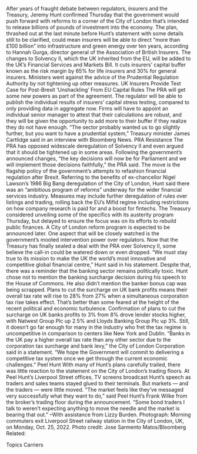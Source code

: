 After years of fraught debate between regulators, insurers and the Treasury, Jeremy Hunt confirmed Thursday that the government would push forward with reforms to a corner of the City of London that’s intended to release billions of pounds of investment into the economy.
The plan, thrashed out at the last minute before Hunt’s statement with some details still to be clarified, could mean insurers will be able to direct “more than £100 billion” into infrastructure and green energy over ten years, according to Hannah Gurga, director general of the Association of British Insurers.
The changes to Solvency II, which the UK inherited from the EU, will be added to the UK’s Financial Services and Markets Bill. It cuts insurers’ capital buffer known as the risk margin by 65% for life insurers and 30% for general insurers. Ministers went against the advice of the Prudential Regulation Authority by not tightening up other measures.
UK Insurers Provide Test Case for Post-Brexit ‘Unshackling’ From EU Capital Rules
The PRA will get some new powers as part of the agreement. The regulator will be able to publish the individual results of insurers’ capital stress testing, compared to only providing data in aggregate now. Firms will have to appoint an individual senior manager to attest that their calculations are robust, and they will be given the opportunity to add more to their buffer if they realize they do not have enough.
“The sector probably wanted us to go slightly further, but you want to have a prudential system,” Treasury minister James Cartlidge said in an interview with Bloomberg News.
PRA Resistance
The PRA has opposed widescale deregulation of Solvency II and even argued that it should be tightened up in some areas. Following the government’s announced changes, “the key decisions will now be for Parliament and we will implement those decisions faithfully,” the PRA said.
The move is the flagship policy of the government’s attempts to refashion financial regulation after Brexit. Referring to the benefits of ex-chancellor Nigel Lawson’s 1986 Big Bang deregulation of the City of London, Hunt said there was an “ambitious program of reforms” underway for the wider financial services industry.
Measures may include further deregulation of rules over listings and trading, rolling back the EU’s Mifid regime including restrictions on how company research is paid for and a boost for fintechs.
The Treasury considered unveiling some of the specifics with its austerity program Thursday, but delayed to ensure the focus was on its efforts to rebuild public finances. A City of London reform program is expected to be announced later.
One aspect that will be closely watched is the government’s mooted intervention power over regulators. Now that the Treasury has finally sealed a deal with the PRA over Solvency II, some believe the call-in could be watered down or even dropped.
“We must stay true to its mission to make the UK the world’s most innovative and competitive global financial centre,” Hunt said in his statement.
Despite that, there was a reminder that the banking sector remains politically toxic. Hunt chose not to mention the banking surcharge decision during his speech to the House of Commons. He also didn’t mention the banker bonus cap was being scrapped.
Plans to cut the surcharge on UK bank profits means their overall tax rate will rise to 28% from 27% when a simultaneous corporation tax rise takes effect. That’s better than some feared at the height of the recent political and economic turbulence.
Confirmation of plans to cut the surcharge on UK banks profits to 3% from 8% drove lender stocks higher, with Natwest Group Plc up 2.5% and Lloyds Banking Group Plc up 3%.
Still, it doesn’t go far enough for many in the industry who fret the tax regime is uncompetitive in comparison to centers like New York and Dublin.
“Banks in the UK pay a higher overall tax rate than any other sector due to the corporation tax surcharge and bank levy,” the City of London Corporation said in a statement. “We hope the Government will commit to delivering a competitive tax system once we get through the current economic challenges.”
Peel Hunt
With many of Hunt’s plans carefully trailed, there was little reaction to the statement on the City of London’s trading floors.
At Peel Hunt’s Liverpool Street offices, TV screens broadcast Hunt’s speech as traders and sales teams stayed glued to their terminals. But markets — and the traders — were little moved.
“The market feels like they’ve messaged very successfully what they want to do,” said Peel Hunt’s Frank Wilke from the broker’s trading floor during the announcement. “Some bond traders I talk to weren’t expecting anything to move the needle and the market is bearing that out.”
–With assistance from Lizzy Burden.
Photograph: Morning commuters exit Liverpool Street railway station in the City of London, UK, on Monday, Oct. 25, 2022. Photo credit: Jose Sarmento Matos/Bloomberg
Related:

Topics
Carriers
